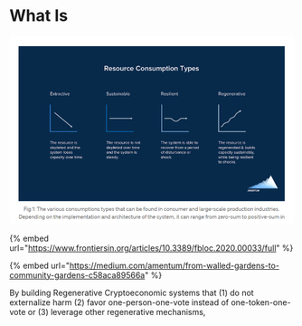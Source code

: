 # What Is

![](<../../.gitbook/assets/image (2) (1) (1) (1).png>)

{% embed url="https://www.frontiersin.org/articles/10.3389/fbloc.2020.00033/full" %}

{% embed url="https://medium.com/amentum/from-walled-gardens-to-community-gardens-c58aca89566a" %}

By building Regenerative Cryptoeconomic systems that (1) do not externalize harm (2) favor one-person-one-vote instead of one-token-one-vote or (3) leverage other regenerative mechanisms,&#x20;

